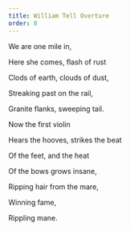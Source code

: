 ```yaml
---
title: William Tell Overture
order: 0
---
```

We are one mile in,

Here she comes, flash of rust

Clods of earth, clouds of dust,

Streaking past on the rail,

Granite flanks, sweeping tail. 

Now the first violin

Hears the hooves, strikes the beat

Of the feet, and the heat

Of the bows grows insane,

Ripping hair from the mare,

Winning fame,

Rippling mane.
